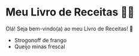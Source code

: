 # Meu Livro de Receitas :man_cook:

Olá! Seja bem-vindo(a) ao meu Livro de Receitas! :wave:

- Strogonoff de frango
- Queijo minas frescal